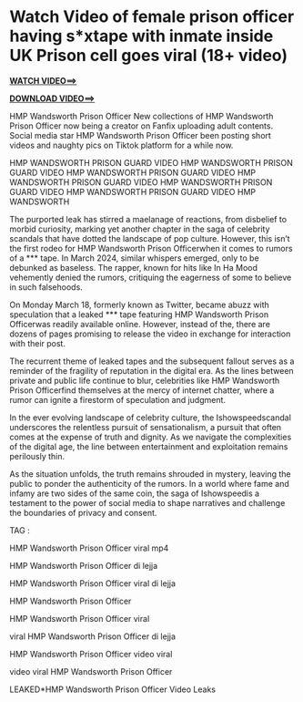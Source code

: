 # Watch Video of female prison officer having s*xtape with inmate inside UK Prison cell goes viral (18+ video)

<b><a rel="noopener nofollow" href="https://sportsonhd.com/hd/soccer/">WATCH VIDEO==> </a></b>

<b><a rel="noopener nofollow" href="https://sportsonhd.com/hd/soccer/">DOWNLOAD VIDEO==></a></b>
 

 

HMP Wandsworth Prison Officer New collections of HMP Wandsworth Prison Officer now being a creator on Fanfix uploading adult contents. Social media star HMP Wandsworth Prison Officer been posting short videos and naughty pics on Tiktok platform for a while now.

HMP WANDSWORTH PRISON GUARD VIDEO HMP WANDSWORTH PRISON GUARD VIDEO HMP WANDSWORTH PRISON GUARD VIDEO HMP WANDSWORTH PRISON GUARD VIDEO HMP WANDSWORTH PRISON GUARD VIDEO HMP WANDSWORTH PRISON GUARD VIDEO HMP WANDSWORTH

 

The purported leak has stirred a maelanage of reactions, from disbelief to morbid curiosity, marking yet another chapter in the saga of celebrity scandals that have dotted the landscape of pop culture. However, this isn’t the first rodeo for HMP Wandsworth Prison Officerwhen it comes to rumors of a *** tape. In March 2024, similar whispers emerged, only to be debunked as baseless. The rapper, known for hits like In Ha Mood vehemently denied the rumors, critiquing the eagerness of some to believe in such falsehoods.

On Monday March 18, formerly known as Twitter, became abuzz with speculation that a leaked *** tape featuring HMP Wandsworth Prison Officerwas readily available online. However, instead of the, there are dozens of pages promising to release the video in exchange for interaction with their post.

The recurrent theme of leaked tapes and the subsequent fallout serves as a reminder of the fragility of reputation in the digital era. As the lines between private and public life continue to blur, celebrities like HMP Wandsworth Prison Officerfind themselves at the mercy of internet chatter, where a rumor can ignite a firestorm of speculation and judgment.

In the ever evolving landscape of celebrity culture, the Ishowspeedscandal underscores the relentless pursuit of sensationalism, a pursuit that often comes at the expense of truth and dignity. As we navigate the complexities of the digital age, the line between entertainment and exploitation remains perilously thin.

As the situation unfolds, the truth remains shrouded in mystery, leaving the public to ponder the authenticity of the rumors. In a world where fame and infamy are two sides of the same coin, the saga of Ishowspeedis a testament to the power of social media to shape narratives and challenge the boundaries of privacy and consent.

TAG :

HMP Wandsworth Prison Officer viral mp4

HMP Wandsworth Prison Officer di lejja

HMP Wandsworth Prison Officer viral di lejja

HMP Wandsworth Prison Officer

HMP Wandsworth Prison Officer viral

viral HMP Wandsworth Prison Officer di lejja

HMP Wandsworth Prison Officer video viral

video viral HMP Wandsworth Prison Officer

LEAKED*HMP Wandsworth Prison Officer Video Leaks
